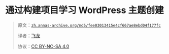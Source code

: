 # 通过构建项目学习 WordPress 主题创建

> 原文：[`zh.annas-archive.org/md5/fee03013415e4cf667ae8ebd04f177fc`](https://zh.annas-archive.org/md5/fee03013415e4cf667ae8ebd04f177fc)
> 
> 译者：[飞龙](https://github.com/wizardforcel)
> 
> 协议：[CC BY-NC-SA 4.0](http://creativecommons.org/licenses/by-nc-sa/4.0/)